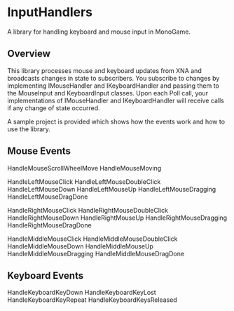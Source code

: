 # InputHandlers
A library for handling keyboard and mouse input in MonoGame.

## Overview
This library processes mouse and keyboard updates from XNA and broadcasts changes in state to subscribers.  You subscribe to changes by implementing IMouseHandler and IKeyboardHandler and passing them to the MouseInput and KeyboardInput classes.  Upon each Poll call, your implementations of IMouseHandler and IKeyboardHandler will receive calls if any change of state occurred.

A sample project is provided which shows how the events work and how to use the library.

## Mouse Events

HandleMouseScrollWheelMove
HandleMouseMoving

HandleLeftMouseClick
HandleLeftMouseDoubleClick
HandleLeftMouseDown
HandleLeftMouseUp
HandleLeftMouseDragging
HandleLeftMouseDragDone

HandleRightMouseClick
HandleRightMouseDoubleClick
HandleRightMouseDown
HandleRightMouseUp
HandleRightMouseDragging
HandleRightMouseDragDone

HandleMiddleMouseClick
HandleMiddleMouseDoubleClick
HandleMiddleMouseDown
HandleMiddleMouseUp
HandleMiddleMouseDragging
HandleMiddleMouseDragDone

## Keyboard Events
HandleKeyboardKeyDown
HandleKeyboardKeyLost
HandleKeyboardKeyRepeat
HandleKeyboardKeysReleased
